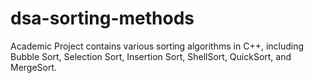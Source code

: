 # dsa-sorting-methods
Academic Project contains various sorting algorithms in C++, including Bubble Sort, Selection Sort, Insertion Sort, ShellSort, QuickSort, and MergeSort.
